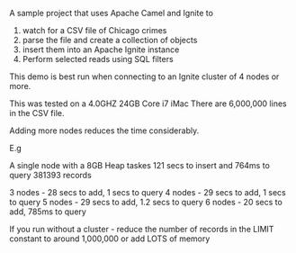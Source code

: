 A sample project that uses Apache Camel and Ignite to 

1. watch for a CSV file of Chicago crimes
2. parse the file and create a collection of objects
3. insert them into an Apache Ignite instance
4. Perform selected reads using SQL filters
 
 
This demo is best run when connecting to an Ignite cluster of 4 nodes or more.

This was tested on a 4.0GHZ 24GB Core i7 iMac
There are 6,000,000 lines in the CSV file.
 
Adding more nodes reduces the time considerably.
 
 E.g 

 A single node with a 8GB Heap taskes 121 secs to insert and 764ms to query 381393 records
 
 3 nodes - 28 secs to add, 1 secs to query 
 4 nodes - 29 secs to add, 1 secs to query
 5 nodes - 29 secs to add, 1.2 secs to query
 6 nodes - 20 secs to add, 785ms to query
 
 If you run without a cluster - reduce the number of records in the LIMIT constant to around 1,000,000 or add LOTS of memory
 
 
 
 
